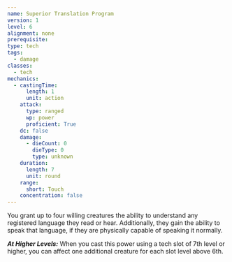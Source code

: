 ```yaml
---
name: Superior Translation Program
version: 1
level: 6
alignment: none
prerequisite: 
type: tech
tags:
  - damage
classes:
  - tech
mechanics:
  - castingTime:
      length: 1
      unit: action
    attack:
      type: ranged
      wp: power
      proficient: True
    dc: false
    damage:
      - dieCount: 0
        dieType: 0
        type: unknown
    duration:
      length: 7
      unit: round
    range:
      short: Touch
    concentration: false
---
```

You grant up to four willing creatures the ability to understand any registered language they read or hear. Additionally, they gain the ability to speak that language, if they are physically capable of speaking it normally. 

***__At Higher Levels__:*** When you cast this power using a tech slot of 7th level or higher, you can affect one additional creature for each slot level above 6th.
    